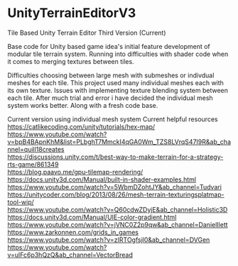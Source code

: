 # UnityTerrainEditorV3
Tile Based Unity Terrain Editor Third Version (Current)

Base code for Unity based game idea's initial feature development of modular tile terrain system. Running into difficulties with shader code when it comes to merging textures between tiles.

Difficulties choosing between large mesh with submeshes or indivdual meshes for each tile. This project used many individual meshes each with its own texture. Issues with implementing texture blending system between each tile. After much trial and error i have decided the
individual mesh system works better. Along with a fresh code base.


Current version using individual mesh system
Current helpful resources<br>
https://catlikecoding.com/unity/tutorials/hex-map/<br>
https://www.youtube.com/watch?v=bpB4BApnKhM&list=PLbghT7MmckI4qGA0Wm_TZS8LVrqS47I9R&ab_channel=quill18creates<br>
https://discussions.unity.com/t/best-way-to-make-terrain-for-a-strategy-rts-game/861349<br>
https://blog.paavo.me/gpu-tilemap-rendering/<br>
https://docs.unity3d.com/Manual/built-in-shader-examples.html<br>
https://www.youtube.com/watch?v=5WbmDZohtJY&ab_channel=Tudvari<br>
https://unitycoder.com/blog/2013/08/26/mesh-terrain-texturingsplatmap-tool-wip/<br>
https://www.youtube.com/watch?v=Q60cdwZDyjE&ab_channel=Holistic3D<br>
https://docs.unity3d.com/Manual/UIE-color-gradient.html<br>
https://www.youtube.com/watch?v=jVNC0Z2p9qw&ab_channel=DanielIlett<br>
https://www.zarkonnen.com/grids_in_games<br>
https://www.youtube.com/watch?v=zIRTOgfsjl0&ab_channel=DVGen<br>
https://www.youtube.com/watch?v=ulFc6p3hQzQ&ab_channel=VectorBread<br>


